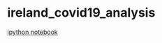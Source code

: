 # ireland_covid19_analysis
[ipython notebook](https://github.com/davidrelihan/ireland_covid19_analysis/blob/master/ireland_c19_analysis.ipynb)